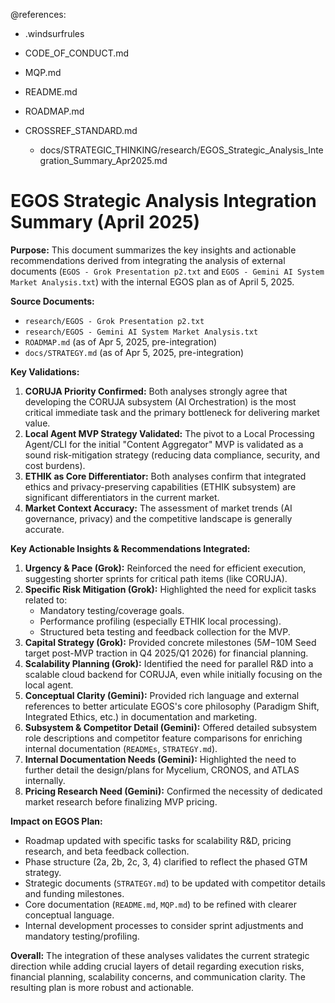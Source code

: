 @references:
- .windsurfrules
- CODE_OF_CONDUCT.md
- MQP.md
- README.md
- ROADMAP.md
- CROSSREF_STANDARD.md

  - docs/STRATEGIC_THINKING/research/EGOS_Strategic_Analysis_Integration_Summary_Apr2025.md

# EGOS Strategic Analysis Integration Summary (April 2025)

**Purpose:** This document summarizes the key insights and actionable recommendations derived from integrating the analysis of external documents (`EGOS - Grok Presentation p2.txt` and `EGOS - Gemini AI System Market Analysis.txt`) with the internal EGOS plan as of April 5, 2025.

**Source Documents:**
*   `research/EGOS - Grok Presentation p2.txt`
*   `research/EGOS - Gemini AI System Market Analysis.txt`
*   `ROADMAP.md` (as of Apr 5, 2025, pre-integration)
*   `docs/STRATEGY.md` (as of Apr 5, 2025, pre-integration)

**Key Validations:**

1.  **CORUJA Priority Confirmed:** Both analyses strongly agree that developing the CORUJA subsystem (AI Orchestration) is the most critical immediate task and the primary bottleneck for delivering market value.
2.  **Local Agent MVP Strategy Validated:** The pivot to a Local Processing Agent/CLI for the initial "Content Aggregator" MVP is validated as a sound risk-mitigation strategy (reducing data compliance, security, and cost burdens).
3.  **ETHIK as Core Differentiator:** Both analyses confirm that integrated ethics and privacy-preserving capabilities (ETHIK subsystem) are significant differentiators in the current market.
4.  **Market Context Accuracy:** The assessment of market trends (AI governance, privacy) and the competitive landscape is generally accurate.

**Key Actionable Insights & Recommendations Integrated:**

1.  **Urgency & Pace (Grok):** Reinforced the need for efficient execution, suggesting shorter sprints for critical path items (like CORUJA).
2.  **Specific Risk Mitigation (Grok):** Highlighted the need for explicit tasks related to:
    *   Mandatory testing/coverage goals.
    *   Performance profiling (especially ETHIK local processing).
    *   Structured beta testing and feedback collection for the MVP.
3.  **Capital Strategy (Grok):** Provided concrete milestones ($5M-$10M Seed target post-MVP traction in Q4 2025/Q1 2026) for financial planning.
4.  **Scalability Planning (Grok):** Identified the need for parallel R&D into a scalable cloud backend for CORUJA, even while initially focusing on the local agent.
5.  **Conceptual Clarity (Gemini):** Provided rich language and external references to better articulate EGOS's core philosophy (Paradigm Shift, Integrated Ethics, etc.) in documentation and marketing.
6.  **Subsystem & Competitor Detail (Gemini):** Offered detailed subsystem role descriptions and competitor feature comparisons for enriching internal documentation (`READMEs`, `STRATEGY.md`).
7.  **Internal Documentation Needs (Gemini):** Highlighted the need to further detail the design/plans for Mycelium, CRONOS, and ATLAS internally.
8.  **Pricing Research Need (Gemini):** Confirmed the necessity of dedicated market research before finalizing MVP pricing.

**Impact on EGOS Plan:**

*   Roadmap updated with specific tasks for scalability R&D, pricing research, and beta feedback collection.
*   Phase structure (2a, 2b, 2c, 3, 4) clarified to reflect the phased GTM strategy.
*   Strategic documents (`STRATEGY.md`) to be updated with competitor details and funding milestones.
*   Core documentation (`README.md`, `MQP.md`) to be refined with clearer conceptual language.
*   Internal development processes to consider sprint adjustments and mandatory testing/profiling.

**Overall:** The integration of these analyses validates the current strategic direction while adding crucial layers of detail regarding execution risks, financial planning, scalability concerns, and communication clarity. The resulting plan is more robust and actionable.
